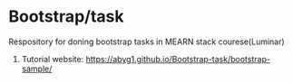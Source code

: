 # Bootstrap/task
 Respository for doning bootstrap tasks in MEARN stack courese(Luminar)
1) Tutorial website: https://abyg1.github.io/Bootstrap-task/bootstrap-sample/